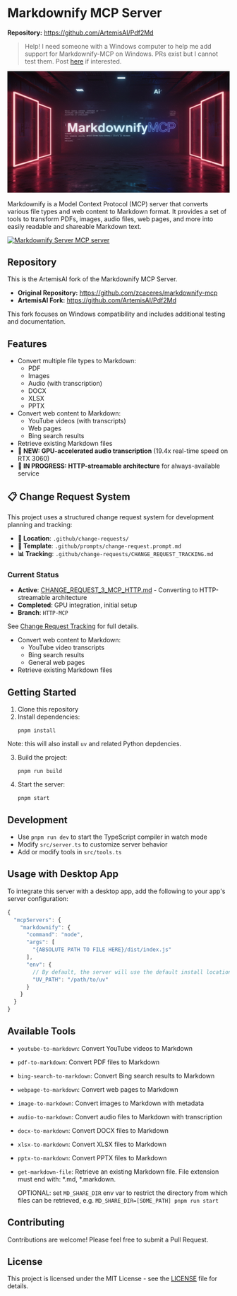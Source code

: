 # Markdownify MCP Server

**Repository:** https://github.com/ArtemisAI/Pdf2Md

> Help! I need someone with a Windows computer to help me add support for Markdownify-MCP on Windows. PRs exist but I cannot test them. Post [here](https://github.com/zcaceres/markdownify-mcp/issues/18) if interested.

![markdownify mcp logo](logo.jpg)

Markdownify is a Model Context Protocol (MCP) server that converts various file types and web content to Markdown format. It provides a set of tools to transform PDFs, images, audio files, web pages, and more into easily readable and shareable Markdown text.

<a href="https://glama.ai/mcp/servers/bn5q4b0ett"><img width="380" height="200" src="https://glama.ai/mcp/servers/bn5q4b0ett/badge" alt="Markdownify Server MCP server" /></a>

## Repository

This is the ArtemisAI fork of the Markdownify MCP Server.

- **Original Repository:** https://github.com/zcaceres/markdownify-mcp
- **ArtemisAI Fork:** https://github.com/ArtemisAI/Pdf2Md

This fork focuses on Windows compatibility and includes additional testing and documentation.

## Features

- Convert multiple file types to Markdown:
  - PDF
  - Images
  - Audio (with transcription)
  - DOCX
  - XLSX
  - PPTX
- Convert web content to Markdown:
  - YouTube videos (with transcripts)
  - Web pages
  - Bing search results
- Retrieve existing Markdown files
- **🚀 NEW: GPU-accelerated audio transcription** (19.4x real-time speed on RTX 3060)
- **🔄 IN PROGRESS: HTTP-streamable architecture** for always-available service

## 📋 Change Request System

This project uses a structured change request system for development planning and tracking:

- **📁 Location**: `.github/change-requests/`
- **📝 Template**: `.github/prompts/change-request.prompt.md`
- **📊 Tracking**: `.github/change-requests/CHANGE_REQUEST_TRACKING.md`

### Current Status
- **Active**: [CHANGE_REQUEST_3_MCP_HTTP.md](.github/change-requests/CHANGE_REQUEST_3_MCP_HTTP.md) - Converting to HTTP-streamable architecture
- **Completed**: GPU integration, initial setup
- **Branch**: `HTTP-MCP`

See [Change Request Tracking](.github/change-requests/CHANGE_REQUEST_TRACKING.md) for full details.
- Convert web content to Markdown:
  - YouTube video transcripts
  - Bing search results
  - General web pages
- Retrieve existing Markdown files

## Getting Started

1. Clone this repository
2. Install dependencies:
   ```
   pnpm install
   ```

Note: this will also install `uv` and related Python depdencies.

3. Build the project:
   ```
   pnpm run build
   ```
4. Start the server:
   ```
   pnpm start
   ```

## Development

- Use `pnpm run dev` to start the TypeScript compiler in watch mode
- Modify `src/server.ts` to customize server behavior
- Add or modify tools in `src/tools.ts`

## Usage with Desktop App

To integrate this server with a desktop app, add the following to your app's server configuration:

```js
{
  "mcpServers": {
    "markdownify": {
      "command": "node",
      "args": [
        "{ABSOLUTE PATH TO FILE HERE}/dist/index.js"
      ],
      "env": {
        // By default, the server will use the default install location of `uv`
        "UV_PATH": "/path/to/uv"
      }
    }
  }
}
```

## Available Tools

- `youtube-to-markdown`: Convert YouTube videos to Markdown
- `pdf-to-markdown`: Convert PDF files to Markdown
- `bing-search-to-markdown`: Convert Bing search results to Markdown
- `webpage-to-markdown`: Convert web pages to Markdown
- `image-to-markdown`: Convert images to Markdown with metadata
- `audio-to-markdown`: Convert audio files to Markdown with transcription
- `docx-to-markdown`: Convert DOCX files to Markdown
- `xlsx-to-markdown`: Convert XLSX files to Markdown
- `pptx-to-markdown`: Convert PPTX files to Markdown
- `get-markdown-file`: Retrieve an existing Markdown file. File extension must end with: *.md, *.markdown.
  
  OPTIONAL: set `MD_SHARE_DIR` env var to restrict the directory from which files can be retrieved, e.g. `MD_SHARE_DIR=[SOME_PATH] pnpm run start` 

## Contributing

Contributions are welcome! Please feel free to submit a Pull Request.

## License

This project is licensed under the MIT License - see the [LICENSE](LICENSE) file for details.
